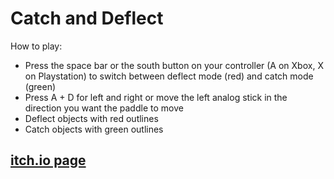 # Catch and Deflect

How to play:

- Press the space bar or the south button on your controller (A on Xbox, X on Playstation) to switch between deflect mode (red) and catch mode (green)
- Press A + D for left and right or move the left analog stick in the direction you want the paddle to move
- Deflect objects with red outlines
- Catch objects with green outlines

## [itch.io page](https://hexyuu.itch.io/catch-and-deflect)
